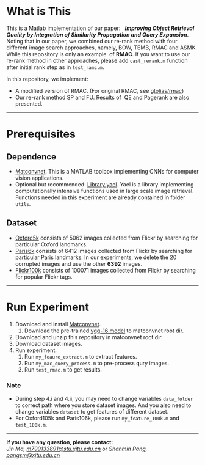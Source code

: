 # What is This
This is a Matlab implementation of our paper:
    ***Improving Object Retrieval Quality by Integration of Similarity Propagation and Query Expansion***.  
Noting that in our paper, we combined our re-rank method with four different image search approaches, namely, BOW, TEMB, RMAC and ASMK. While this repository is only an example  of **RMAC**. If you want to use our re-rank method in other approaches, please add `cast_rerank.m` function after initial rank step as in `test_ramc.m`.  

In this repository, we implement:
* A modified version of RMAC. (For original RMAC, see [gtolias/rmac][7])
* Our re-rank method SP and FU. Results of  QE and Pagerank are also presented.
***
# Prerequisites
## Dependence
* [Matconvnet][1]. This is a MATLAB toolbox implementing CNNs for computer vision applications.
* Optional but recommended: [Library yael][2]. Yael is a library implementing computationally intensive functions used in large scale image retrieval. Functions needed in this experiment are already contained in folder `utils`.
## Dataset
* [Oxford5k][3] consists of 5062 images collected from Flickr by searching for particular Oxford landmarks.
* [Paris6k][4] consists of 6412 images collected from Flickr by searching for particular Paris landmarks. In our experiments, we delete the 20 corrupted images and use the other **6392** images.
* [Flickr100k][5] consists of 100071 images collected from Flickr by searching for popular Flickr tags. 
***
# Run Experiment
1. Download and install [Matconvnet][1].
    1. Download the pre-trained [vgg-16 model][6] to matconvnet root dir.
2. Download and unzip this repository in matconvnet root dir.
3. Download dataset images.
4. Run experiment.
    1. Run `my_feaure_extract.m` to extract features.
    2. Run `my_mac_query_process.m` to pre-process qury images.
    3. Run `test_rmac.m` to get results.
    
### Note 
* During step 4.i and 4.ii, you may need to change variables `data_folder` to correct path where you store dataset images. And you also need to change variables `dataset` to get features of different dataset.  
* For Oxford105k and Paris106k, please run `my_feature_100k.m` and `test_100k.m`.
***
**If you have any question, please contact:**  
*Jin Ma, m799133891@stu.xjtu.edu.cn* or *Shanmin Pang, pangsm@xjtu.edu.cn*

[1]: http://www.vlfeat.org/matconvnet/ "matconvnet home"
[2]: https://gforge.inria.fr/projects/yael/ "yael home"
[3]: http://www.robots.ox.ac.uk/~vgg/data/oxbuildings/ "Oxford dataset"
[4]: http://www.robots.ox.ac.uk/~vgg/data/parisbuildings/ "Paris dataset"
[5]: http://www.robots.ox.ac.uk/~vgg/data/oxbuildings/flickr100k.html "Flickr dataset"
[6]: http://www.vlfeat.org/matconvnet/models/imagenet-vgg-verydeep-16.mat "vgg-16 model"
[7]: https://github.com/gtolias/rmac "RMAC"
